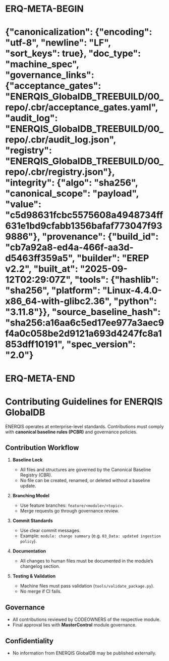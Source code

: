 # ERQ-META-BEGIN
# {"canonicalization": {"encoding": "utf-8", "newline": "LF", "sort_keys": true}, "doc_type": "machine_spec", "governance_links": {"acceptance_gates": "ENERQIS_GlobalDB_TREEBUILD/00_repo/.cbr/acceptance_gates.yaml", "audit_log": "ENERQIS_GlobalDB_TREEBUILD/00_repo/.cbr/audit_log.json", "registry": "ENERQIS_GlobalDB_TREEBUILD/00_repo/.cbr/registry.json"}, "integrity": {"algo": "sha256", "canonical_scope": "payload", "value": "c5d98631fcbc5575608a4948734ff631e1bd9cfabb1356bafaf773047f939886"}, "provenance": {"build_id": "cb7a92a8-ed4a-466f-aa3d-d5463ff359a5", "builder": "EREP v2.2", "built_at": "2025-09-12T02:29:07Z", "tools": {"hashlib": "sha256", "platform": "Linux-4.4.0-x86_64-with-glibc2.36", "python": "3.11.8"}}, "source_baseline_hash": "sha256:a16aa6c5ed17ee977a3aec9f4a0c058be2d9121a693d4247fc8a1853dff10191", "spec_version": "2.0"}
# ERQ-META-END
# Contributing Guidelines for ENERQIS GlobalDB

ENERQIS operates at enterprise-level standards. Contributions must comply with **canonical baseline rules (PCBR)** and governance policies.

## Contribution Workflow
1. **Baseline Lock**
   - All files and structures are governed by the Canonical Baseline Registry (CBR).
   - No file can be created, renamed, or deleted without a baseline update.

2. **Branching Model**
   - Use feature branches: `feature/<module>/<topic>`.
   - Merge requests go through governance review.

3. **Commit Standards**
   - Use clear commit messages.
   - Example: `module: change summary` (e.g. `03_Data: updated ingestion policy`).

4. **Documentation**
   - All changes to human files must be documented in the module’s changelog section.

5. **Testing & Validation**
   - Machine files must pass validation (`tools/validate_package.py`).
   - No merge if CI fails.

## Governance
- All contributions reviewed by CODEOWNERS of the respective module.
- Final approval lies with **MasterControl** module governance.

## Confidentiality
- No information from ENERQIS GlobalDB may be published externally.
